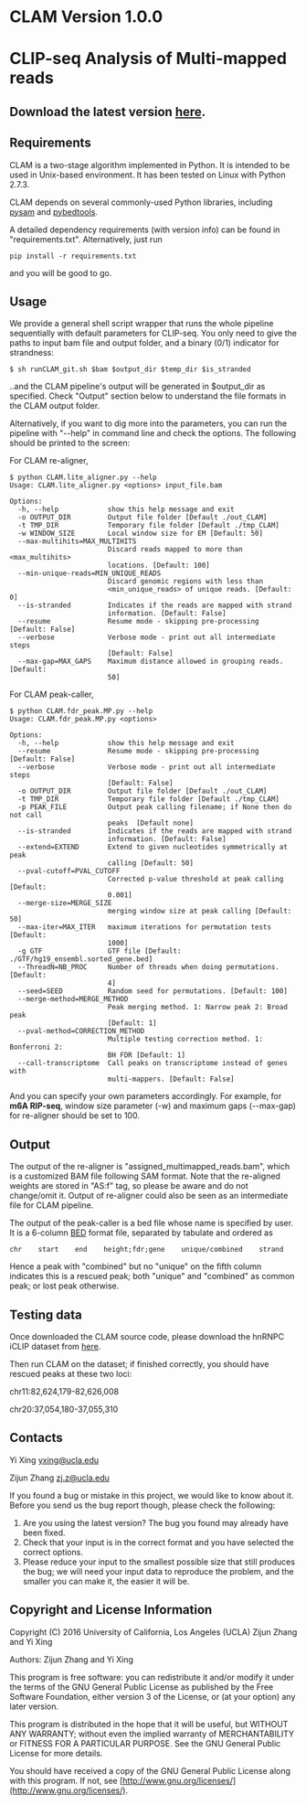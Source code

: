 # CLAM Version 1.0.0
# CLIP-seq Analysis of Multi-mapped reads

## Download the latest version [here](https://github.com/Xinglab/CLAM/releases/download/1.0.0/CLAM-v1.zip).

## Requirements

CLAM is a two-stage algorithm implemented in Python. It is intended to be used in Unix-based environment. It has been tested on Linux with Python 2.7.3.

CLAM depends on several commonly-used Python libraries, including [pysam](http://pysam.readthedocs.io/en/latest/) and [pybedtools](https://daler.github.io/pybedtools/index.html).

A detailed dependency requirements (with version info) can be found in "requirements.txt". Alternatively, just run
```
pip install -r requirements.txt
```
and you will be good to go.

## Usage
We provide a general shell script wrapper that runs the whole pipeline sequentially with default parameters for CLIP-seq. You only need to give the paths to input bam file and output folder, and a binary (0/1) indicator for strandness:
```
$ sh runCLAM_git.sh $bam $output_dir $temp_dir $is_stranded
```
..and the CLAM pipeline's output will be generated in $output_dir as specified. Check "Output" section below to understand the file formats in the CLAM output folder.


Alternatively, if you want to dig more into the parameters, you can run the pipeline with "--help" in command line and check the options. The following should be printed to the screen:

For CLAM re-aligner,
```
$ python CLAM.lite_aligner.py --help
Usage: CLAM.lite_aligner.py <options> input_file.bam

Options:
  -h, --help            show this help message and exit
  -o OUTPUT_DIR         Output file folder [Default ./out_CLAM]
  -t TMP_DIR            Temporary file folder [Default ./tmp_CLAM]
  -w WINDOW_SIZE        Local window size for EM [Default: 50]
  --max-multihits=MAX_MULTIHITS
                        Discard reads mapped to more than <max_multihits>
                        locations. [Default: 100]
  --min-unique-reads=MIN_UNIQUE_READS
                        Discard genomic regions with less than
                        <min_unique_reads> of unique reads. [Default: 0]
  --is-stranded         Indicates if the reads are mapped with strand
                        information. [Default: False]
  --resume              Resume mode - skipping pre-processing [Default: False]
  --verbose             Verbose mode - print out all intermediate steps
                        [Default: False]
  --max-gap=MAX_GAPS    Maximum distance allowed in grouping reads. [Default:
                        50]
```

For CLAM peak-caller,
```
$ python CLAM.fdr_peak.MP.py --help
Usage: CLAM.fdr_peak.MP.py <options>

Options:
  -h, --help            show this help message and exit
  --resume              Resume mode - skipping pre-processing [Default: False]
  --verbose             Verbose mode - print out all intermediate steps
                        [Default: False]
  -o OUTPUT_DIR         Output file folder [Default ./out_CLAM]
  -t TMP_DIR            Temporary file folder [Default ./tmp_CLAM]
  -p PEAK_FILE          Output peak calling filename; if None then do not call
                        peaks  [Default none]
  --is-stranded         Indicates if the reads are mapped with strand
                        information. [Default: False]
  --extend=EXTEND       Extend to given nucleotides symmetrically at peak
                        calling [Default: 50]
  --pval-cutoff=PVAL_CUTOFF
                        Corrected p-value threshold at peak calling [Default:
                        0.001]
  --merge-size=MERGE_SIZE
                        merging window size at peak calling [Default: 50]
  --max-iter=MAX_ITER   maximum iterations for permutation tests [Default:
                        1000]
  -g GTF                GTF file [Default: ./GTF/hg19_ensembl.sorted_gene.bed]
  --ThreadN=NB_PROC     Number of threads when doing permutations. [Default:
                        4]
  --seed=SEED           Random seed for permutations. [Default: 100]
  --merge-method=MERGE_METHOD
                        Peak merging method. 1: Narrow peak 2: Broad peak
                        [Default: 1]
  --pval-method=CORRECTION_METHOD
                        Multiple testing correction method. 1: Bonferroni 2:
                        BH FDR [Default: 1]
  --call-transcriptome  Call peaks on transcriptome instead of genes with
                        multi-mappers. [Default: False]
```
And you can specify your own parameters accordingly. For example, for **m6A RIP-seq**, window size parameter (-w) and maximum gaps (--max-gap) for re-aligner should be set to 100.

## Output
The output of the re-aligner is "assigned_multimapped_reads.bam", which is a customized BAM file following SAM format. Note that the re-aligned weights are stored in "AS:f" tag, so please be aware and do not change/omit it.
Output of re-aligner could also be seen as an intermediate file for CLAM pipeline.

The output of the peak-caller is a bed file whose name is specified by user. It is a 6-column [BED](https://genome.ucsc.edu/FAQ/FAQformat.html#format1) format file, separated by tabulate and ordered as 
```
chr    start    end    height;fdr;gene    unique/combined    strand
```
Hence a peak with "combined" but no "unique" on the fifth column indicates this is a rescued peak; both "unique" and "combined" as common peak; or lost peak otherwise.

## Testing data
Once downloaded the CLAM source code, please download the hnRNPC iCLIP dataset from [here](http://www.mimg.ucla.edu/faculty/xing/CLAM/hnRNPC_iCLIP_rep1_E-MAT-1371_novoalign.sorted.bam).

Then run CLAM on the dataset; if finished correctly, you should have rescued peaks at these two loci:

chr11:82,624,179-82,626,008

chr20:37,054,180-37,055,310



## Contacts
Yi Xing [yxing@ucla.edu](mailto:yxing@ucla.edu)

Zijun Zhang [zj.z@ucla.edu](mailto:zj.z@ucla.edu)

If you found a bug or mistake in this project, we would like to know about it. Before you send us the bug report though, please check the following:

1. Are you using the latest version? The bug you found may already have been fixed.
2. Check that your input is in the correct format and you have selected the correct options.
3. Please reduce your input to the smallest possible size that still produces the bug; we will need your input data to reproduce the problem, and the smaller you can make it, the easier it will be.

## Copyright and License Information
Copyright (C) 2016 University of California, Los Angeles (UCLA) Zijun Zhang and Yi Xing

Authors: Zijun Zhang and Yi Xing

This program is free software: you can redistribute it and/or modify it under the terms of the GNU General Public License as published by the Free Software Foundation, either version 3 of the License, or (at your option) any later version.

This program is distributed in the hope that it will be useful, but WITHOUT ANY WARRANTY; without even the implied warranty of MERCHANTABILITY or FITNESS FOR A PARTICULAR PURPOSE. See the GNU General Public License for more details.

You should have received a copy of the GNU General Public License along with this program. If not, see [http://www.gnu.org/licenses/](http://www.gnu.org/licenses/).
